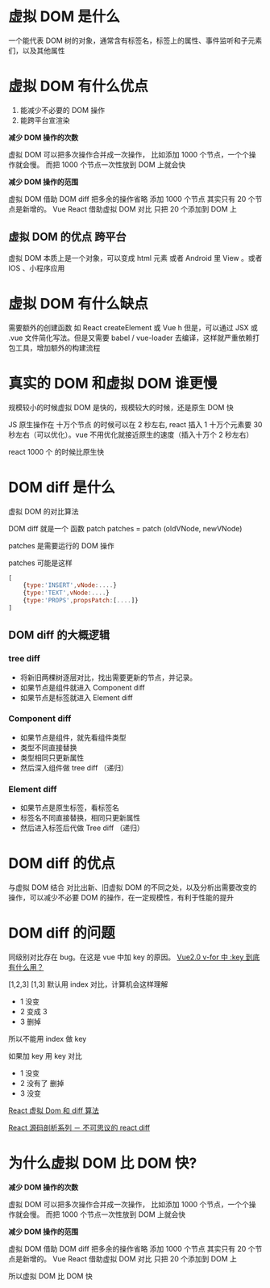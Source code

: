 # 虚拟 DOM 是什么

一个能代表 DOM 树的对象，通常含有标签名，标签上的属性、事件监听和子元素们，以及其他属性

# 虚拟 DOM 有什么优点

1. 能减少不必要的 DOM 操作
2. 能跨平台宣渲染

**减少 DOM 操作的次数**

虚拟 DOM 可以把多次操作合并成一次操作，
比如添加 1000 个节点，一个个操作就会慢。
而把 1000 个节点一次性放到 DOM 上就会快

**减少 DOM 操作的范围**

虚拟 DOM 借助 DOM diff 把多余的操作省略
添加 1000 个节点 其实只有 20 个节点是新增的。
Vue React 借助虚拟 DOM 对比 只把 20 个添加到 DOM 上

## 虚拟 DOM 的优点 跨平台

虚拟 DOM 本质上是一个对象，可以变成 html 元素 或者 Android 里 View 。或者 IOS 、小程序应用

# 虚拟 DOM 有什么缺点

需要额外的创建函数 如 React createElement 或 Vue h
但是，可以通过 JSX 或 .vue 文件简化写法。但是又需要 babel / vue-loader 去编译，这样就严重依赖打包工具，增加额外的构建流程

# 真实的 DOM 和虚拟 DOM 谁更慢

规模较小的时候虚拟 DOM 是快的，规模较大的时候，还是原生 DOM 快

JS 原生操作在 十万个节点 的时候可以在 2 秒左右, react 插入 1 十万个元素要 30 秒左右（可以优化）。vue 不用优化就接近原生的速度（插入十万个 2 秒左右）

react 1000 个 的时候比原生快

# DOM diff 是什么

虚拟 DOM 的对比算法

DOM diff 就是一个 函数 patch
patches = patch (oldVNode, newVNode)

patches 是需要运行的 DOM 操作

patches 可能是这样

```javascript
[
    {type:'INSERT',vNode:....}
    {type:'TEXT',vNode:....}
    {type:'PROPS',propsPatch:[....]}
]
```

## DOM diff 的大概逻辑

### tree diff

- 将新旧两棵树逐层对比，找出需要更新的节点，并记录。
- 如果节点是组件就进入 Component diff
- 如果节点是标签就进入 Element diff

### Component diff

- 如果节点是组件，就先看组件类型
- 类型不同直接替换
- 类型相同只更新属性
- 然后深入组件做 tree diff （递归）

### Element diff

- 如果节点是原生标签，看标签名
- 标签名不同直接替换，相同只更新属性
- 然后进入标签后代做 Tree diff （递归）

# DOM diff 的优点

与虚拟 DOM 结合 对比出新、旧虚拟 DOM 的不同之处，以及分析出需要改变的操作，可以减少不必要 DOM 的操作，在一定规模性，有利于性能的提升

# DOM diff 的问题

同级别对比存在 bug。在这是 vue 中加 key 的原因。
[Vue2.0 v-for 中 :key 到底有什么用？](https://www.zhihu.com/question/61064119/answer/766607894)

[1,2,3] [1,3]
默认用 index 对比，计算机会这样理解

- 1 没变
- 2 变成 3
- 3 删掉

所以不能用 index 做 key

如果加 key 用 key 对比

- 1 没变
- 2 没有了 删掉
- 3 没变

[React 虚拟 Dom 和 diff 算法](https://juejin.cn/post/6844903529161850893)

[React 源码剖析系列 － 不可思议的 react diff](https://zhuanlan.zhihu.com/p/20346379)

# 为什么虚拟 DOM 比 DOM 快?

**减少 DOM 操作的次数**

虚拟 DOM 可以把多次操作合并成一次操作，
比如添加 1000 个节点，一个个操作就会慢。
而把 1000 个节点一次性放到 DOM 上就会快

**减少 DOM 操作的范围**

虚拟 DOM 借助 DOM diff 把多余的操作省略
添加 1000 个节点 其实只有 20 个节点是新增的。
Vue React 借助虚拟 DOM 对比 只把 20 个添加到 DOM 上

所以虚拟 DOM 比 DOM 快
